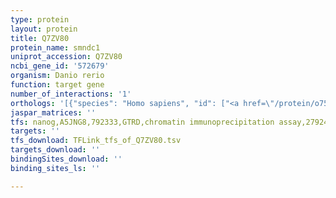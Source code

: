 ```yaml
---
type: protein
layout: protein
title: Q7ZV80
protein_name: smndc1
uniprot_accession: Q7ZV80
ncbi_gene_id: '572679'
organism: Danio rerio
function: target gene
number_of_interactions: '1'
orthologs: '[{"species": "Homo sapiens", "id": ["<a href=\"/protein/o75940\">O75940</a>"]}, {"species": "Mus musculus", "id": ["<a href=\"/protein/q8bgt7\">Q8BGT7</a>"]}, {"species": "Rattus norvegicus", "id": ["<a href=\"/protein/q4qqu6\">Q4QQU6</a>"]}, {"species": "Drosophila melanogaster", "id": ["<a href=\"/protein/q95ri7\">Q95RI7</a>"]}, {"species": "Caenorhabditis elegans", "id": ["<a href=\"/protein/q95y51\">Q95Y51</a>"]}]'
jaspar_matrices: ''
tfs: nanog,A5JNG8,792333,GTRD,chromatin immunoprecipitation assay,27924024%5Buid%5D,No
targets: ''
tfs_download: TFLink_tfs_of_Q7ZV80.tsv
targets_download: ''
bindingSites_download: ''
binding_sites_ls: ''

---
```

